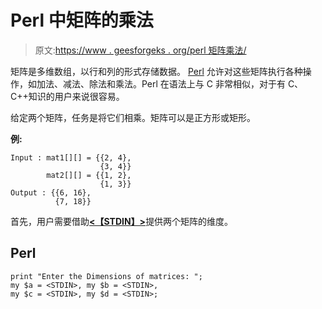 # Perl 中矩阵的乘法

> 原文:[https://www . geesforgeks . org/perl 矩阵乘法/](https://www.geeksforgeeks.org/multiplication-of-matrices-in-perl/)

矩阵是多维数组，以行和列的形式存储数据。 [Perl](https://www.geeksforgeeks.org/introduction-to-perl/) 允许对这些矩阵执行各种操作，如加法、减法、除法和乘法。Perl 在语法上与 C 非常相似，对于有 C、C++知识的用户来说很容易。

给定两个矩阵，任务是将它们相乘。矩阵可以是正方形或矩形。

**例:**

```
Input : mat1[][] = {{2, 4}, 
                    {3, 4}}
        mat2[][] = {{1, 2}, 
                    {1, 3}}       
Output : {{6, 16}, 
          {7, 18}}
```

首先，用户需要借助[**<【STDIN】>**](https://www.geeksforgeeks.org/perl-use-of-stdin-for-input/)提供两个矩阵的维度。

## Perl

```
print "Enter the Dimensions of matrices: ";
my $a = <STDIN>, my $b = <STDIN>,
my $c = <STDIN>, my $d = <STDIN>;
```